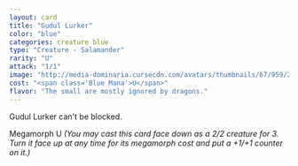 ```yaml
---
layout: card
title: "Gudul Lurker"
color: "blue"
categories: creature blue
type: "Creature - Salamander"
rarity: "U"
attack: "1/1"
image: "http://media-dominaria.cursecdn.com/avatars/thumbnails/67/959/200/283/635610607038373985.png"
cost: "<span class='Blue Mana'>U</span>"
flavor: "The small are mostly ignored by dragons."
---
```


Gudul Lurker can't be blocked.

Megamorph <span class="tip mana-icon mana-blue" title="1 Blue Mana">U</span> <em>(You may cast this card face down as a 2/2 creature for <span class="tip mana-icon mana-colorless-03" title="3 Colorless Mana">3</span>. Turn it face up at any time for its megamorph cost and put a +1/+1 counter on it.)</em>
